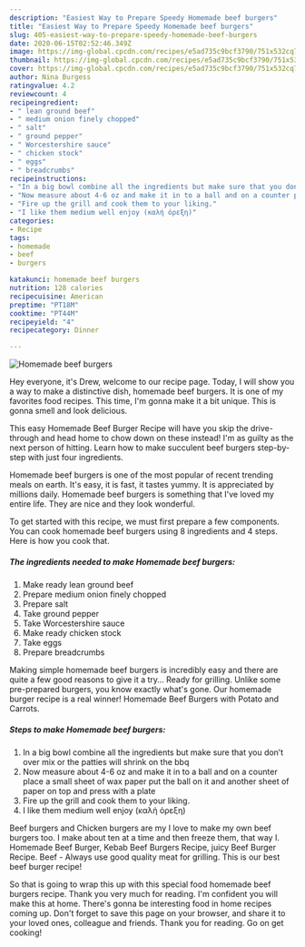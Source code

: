 ```yaml
---
description: "Easiest Way to Prepare Speedy Homemade beef burgers"
title: "Easiest Way to Prepare Speedy Homemade beef burgers"
slug: 405-easiest-way-to-prepare-speedy-homemade-beef-burgers
date: 2020-06-15T02:52:46.349Z
image: https://img-global.cpcdn.com/recipes/e5ad735c9bcf3790/751x532cq70/homemade-beef-burgers-recipe-main-photo.jpg
thumbnail: https://img-global.cpcdn.com/recipes/e5ad735c9bcf3790/751x532cq70/homemade-beef-burgers-recipe-main-photo.jpg
cover: https://img-global.cpcdn.com/recipes/e5ad735c9bcf3790/751x532cq70/homemade-beef-burgers-recipe-main-photo.jpg
author: Nina Burgess
ratingvalue: 4.2
reviewcount: 4
recipeingredient:
- " lean ground beef"
- " medium onion finely chopped"
- " salt"
- " ground pepper"
- " Worcestershire sauce"
- " chicken stock"
- " eggs"
- " breadcrumbs"
recipeinstructions:
- "In a big bowl combine all the ingredients but make sure that you don’t over mix or the patties will shrink on the bbq"
- "Now measure about 4-6 oz and make it in to a ball and on a counter place a small sheet of wax paper put the ball on it and another sheet of paper on top and press with a plate"
- "Fire up the grill and cook them to your liking."
- "I like them medium well enjoy (καλή όρεξη)"
categories:
- Recipe
tags:
- homemade
- beef
- burgers

katakunci: homemade beef burgers 
nutrition: 128 calories
recipecuisine: American
preptime: "PT18M"
cooktime: "PT44M"
recipeyield: "4"
recipecategory: Dinner

---
```



![Homemade beef burgers](https://img-global.cpcdn.com/recipes/e5ad735c9bcf3790/751x532cq70/homemade-beef-burgers-recipe-main-photo.jpg)

Hey everyone, it's Drew, welcome to our recipe page. Today, I will show you a way to make a distinctive dish, homemade beef burgers. It is one of my favorites food recipes. This time, I'm gonna make it a bit unique. This is gonna smell and look delicious.

This easy Homemade Beef Burger Recipe will have you skip the drive-through and head home to chow down on these instead! I&#39;m as guilty as the next person of hitting. Learn how to make succulent beef burgers step-by-step with just four ingredients.

Homemade beef burgers is one of the most popular of recent trending meals on earth. It's easy, it is fast, it tastes yummy. It is appreciated by millions daily. Homemade beef burgers is something that I've loved my entire life. They are nice and they look wonderful.


To get started with this recipe, we must first prepare a few components. You can cook homemade beef burgers using 8 ingredients and 4 steps. Here is how you cook that.

<!--inarticleads1-->

##### The ingredients needed to make Homemade beef burgers:

1. Make ready  lean ground beef
1. Prepare  medium onion finely chopped
1. Prepare  salt
1. Take  ground pepper
1. Take  Worcestershire sauce
1. Make ready  chicken stock
1. Take  eggs
1. Prepare  breadcrumbs


Making simple homemade beef burgers is incredibly easy and there are quite a few good reasons to give it a try… Ready for grilling. Unlike some pre-prepared burgers, you know exactly what&#39;s gone. Our homemade burger recipe is a real winner! Homemade Beef Burgers with Potato and Carrots. 

<!--inarticleads2-->

##### Steps to make Homemade beef burgers:

1. In a big bowl combine all the ingredients but make sure that you don’t over mix or the patties will shrink on the bbq
1. Now measure about 4-6 oz and make it in to a ball and on a counter place a small sheet of wax paper put the ball on it and another sheet of paper on top and press with a plate
1. Fire up the grill and cook them to your liking.
1. I like them medium well enjoy (καλή όρεξη)


Beef burgers and Chicken burgers are my I love to make my own beef burgers too. I make about ten at a time and then freeze them, that way I. Homemade Beef Burger, Kebab Beef Burgers Recipe, juicy Beef Burger Recipe. Beef - Always use good quality meat for grilling. This is our best beef burger recipe! 

So that is going to wrap this up with this special food homemade beef burgers recipe. Thank you very much for reading. I'm confident you will make this at home. There's gonna be interesting food in home recipes coming up. Don't forget to save this page on your browser, and share it to your loved ones, colleague and friends. Thank you for reading. Go on get cooking!

